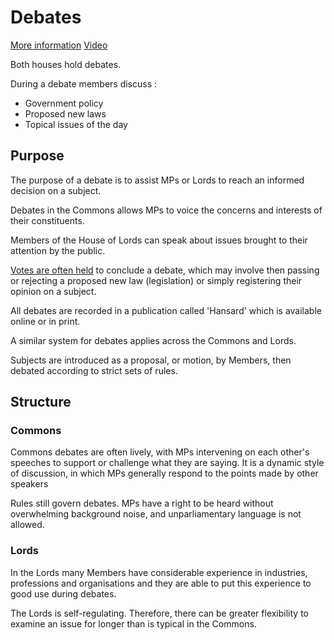 # Debates

[More information](http://www.parliament.uk/about/how/role/debate/)
[Video](https://www.youtube.com/watch?time_continue=6&v=9vsv32GhQ2s)

Both houses hold debates.

During a debate members discuss :
* Government policy
* Proposed new laws
* Topical issues of the day

## Purpose

The purpose of a debate is to assist MPs or Lords to reach an informed decision on a subject.

Debates in the Commons allows MPs to voice the concerns and interests of their constituents.

Members of the House of Lords can speak about issues brought to their attention by the public.



[Votes are often held](divisions.md) to conclude a debate, which may involve then passing or rejecting a proposed new law (legislation) or simply registering their opinion on a subject.

All debates are recorded in a publication called 'Hansard' which is available online or in print.

A similar system for debates applies across the Commons and Lords. 

Subjects are introduced as a proposal, or motion, by Members, then debated according to strict sets of rules.

## Structure


### Commons

Commons debates are often lively, with MPs intervening on each other's speeches to support or challenge what they are saying. It is a dynamic style of discussion, in which MPs generally respond to the points made by other speakers

Rules still govern debates. MPs have a right to be heard without overwhelming background noise, and unparliamentary language is not allowed.

### Lords

In the Lords many Members have considerable experience in industries, professions and organisations and they are able to put this experience to good use during debates.

The Lords is self-regulating. Therefore, there can be greater flexibility to examine an issue for longer than is typical in the Commons.